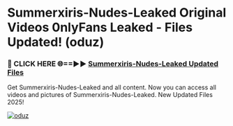 # Summerxiris-Nudes-Leaked Original Videos 0nlyFans Leaked - Files Updated! (oduz)

<h3>🔴 CLICK HERE 🌐==►► <a href="https://tinyurl.com/yc6ubb5a" rel="nofollow">Summerxiris-Nudes-Leaked Updated Files</a></h3>

Get Summerxiris-Nudes-Leaked and all content. Now you can access all videos and pictures of Summerxiris-Nudes-Leaked. New Updated Files 2025!

[![oduz](https://i.imgur.com/7eu0CRL.gif)](https://tinyurl.com/yc6ubb5a)
